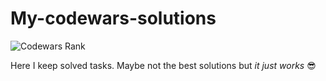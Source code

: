 # My-codewars-solutions
![Codewars Rank](https://www.codewars.com/users/JanGudmar/badges/large)

Here I keep solved tasks. Maybe not the best solutions but *it just works* 😎
